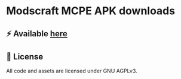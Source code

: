 # Modscraft MCPE APK downloads

## :zap: Available [here](https://wavEye-Project.github.io/modscraft_mcpe_apk)

## :page_with_curl: License
All code and assets are licensed under GNU AGPLv3.
